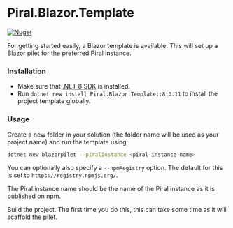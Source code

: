 # Piral.Blazor.Template

[![Nuget](https://img.shields.io/badge/nuget-v8.0.11-blue)](https://www.nuget.org/packages/Piral.Blazor.Template/8.0.11)

For getting started easily, a Blazor template is available. This will set up a Blazor pilet for the preferred Piral instance.

### Installation

- Make sure that [.NET 8 SDK](https://dotnet.microsoft.com/download/dotnet/8.0) is installed.
- Run `dotnet new install Piral.Blazor.Template::8.0.11` to install the project template globally.

### Usage

Create a new folder in your solution (the folder name will be used as your project name) and run the template using

```sh
dotnet new blazorpilet --piralInstance <piral-instance-name>
```

You can optionally also specify a `--npmRegistry` option. The default for this is set to `https://registry.npmjs.org/`.

The Piral instance name should be the name of the Piral instance as it is published on npm.

Build the project. The first time you do this, this can take some time as it will scaffold the pilet.

